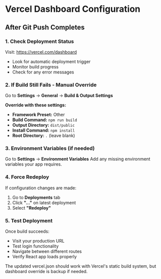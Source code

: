# Vercel Dashboard Configuration

## After Git Push Completes

### 1. Check Deployment Status
Visit: https://vercel.com/dashboard
- Look for automatic deployment trigger
- Monitor build progress
- Check for any error messages

### 2. If Build Still Fails - Manual Override
Go to **Settings** → **General** → **Build & Output Settings**

**Override with these settings:**
- **Framework Preset:** Other
- **Build Command:** `npm run build`
- **Output Directory:** `dist/public`
- **Install Command:** `npm install`
- **Root Directory:** `.` (leave blank)

### 3. Environment Variables (if needed)
Go to **Settings** → **Environment Variables**
Add any missing environment variables your app requires.

### 4. Force Redeploy
If configuration changes are made:
1. Go to **Deployments** tab
2. Click **"..."** on latest deployment
3. Select **"Redeploy"**

### 5. Test Deployment
Once build succeeds:
- Visit your production URL
- Test login functionality
- Navigate between different routes
- Verify React app loads properly

The updated vercel.json should work with Vercel's static build system, but dashboard override is backup if needed.